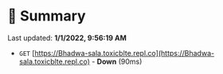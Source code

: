 # 📖 Summary
Last updated: **1/1/2022, 9:56:19 AM**

- `GET` [https://Bhadwa-sala.toxicblte.repl.co](https://Bhadwa-sala.toxicblte.repl.co) - **Down** (90ms)
